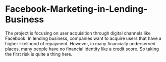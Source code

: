 # Facebook-Marketing-in-Lending-Business
The project is focusing on user acquisition through digital channels like Facebook. In lending business, companies want to acquire users that have a higher likelihood of repayment. However, in many financially underserved places, many people have no financial identity like a credit score. So taking the first risk is quite a thing here.

